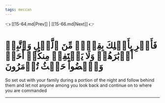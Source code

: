 ```yaml
---
tags: meccan
---
```


👈 [[15-64.md|Prev]] | [[15-66.md|Next]] 👉

# فَأَسۡرِ بِأَهۡلِكَ بِقِطۡعٖ مِّنَ ٱلَّيۡلِ وَٱتَّبِعۡ أَدۡبَٰرَهُمۡ وَلَا يَلۡتَفِتۡ مِنكُمۡ أَحَدٞ وَٱمۡضُواْ حَيۡثُ تُؤۡمَرُونَ

So set out with your family during a portion of the night and follow behind them and let not anyone among you look back and continue on to where you are commanded

---

